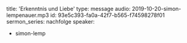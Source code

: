 title: 'Erkenntnis und Liebe'
type: message
audio: 2019-10-20-simon-lempenauer.mp3
id: 93e5c393-fa0a-42f7-b565-f74598278f01
sermon_series: nachfolge
speaker:
  - simon-lemp
